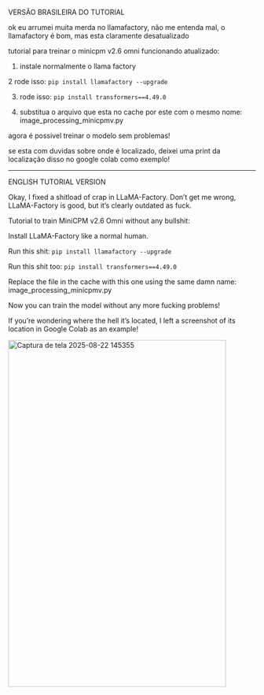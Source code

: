 VERSÃO BRASILEIRA DO TUTORIAL

ok eu arrumei muita merda no llamafactory, não me entenda mal, o llamafactory é bom, mas esta claramente desatualizado

tutorial para treinar o minicpm v2.6 omni funcionando atualizado:

1. instale normalmente o llama factory

2 rode isso: ```pip install llamafactory --upgrade```

3. rode isso: ```pip install transformers==4.49.0```

4. substitua o arquivo que esta no cache por este com o mesmo nome: image_processing_minicpmv.py

agora é possivel treinar o modelo sem problemas!

se esta com duvidas sobre onde é localizado, deixei uma print da localização disso no google colab como exemplo!


-----

ENGLISH TUTORIAL VERSION

Okay, I fixed a shitload of crap in LLaMA-Factory. Don’t get me wrong, LLaMA-Factory is good, but it’s clearly outdated as fuck.

Tutorial to train MiniCPM v2.6 Omni without any bullshit:

Install LLaMA-Factory like a normal human.

Run this shit: ```pip install llamafactory --upgrade```

Run this shit too: ```pip install transformers==4.49.0```

Replace the file in the cache with this one using the same damn name: image_processing_minicpmv.py

Now you can train the model without any more fucking problems!

If you’re wondering where the hell it’s located, I left a screenshot of its location in Google Colab as an example!

<img width="443" height="705" alt="Captura de tela 2025-08-22 145355" src="https://github.com/user-attachments/assets/57cfe087-c97c-4ed1-b843-0598ce5d4254" />
